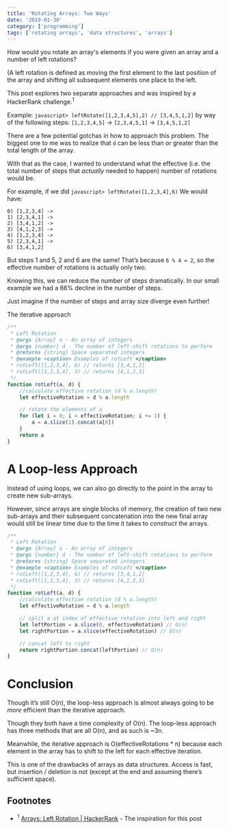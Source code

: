 ```yaml
---
title: 'Rotating Arrays: Two Ways'
date: '2019-01-30'
category: ['programming']
tags: ['rotating arrays', 'data structures', 'arrays']
---
```


How would you rotate an array's elements if you were given an array and a number of left rotations?

(A left rotation is defined as moving the first element to the last position of the array and shifting all subsequent elements one place to the left.

This post explores two separate approaches and was inspired by a HackerRank challenge.<sup>1</sup>

Example:
`javascript> leftRotate([1,2,3,4,5],2) // [3,4,5,1,2]`
by way of the following steps:
`[1,2,3,4,5]` -> `[2,3,4,5,1]` -> `[3,4,5,1,2]`

There are a few potential gotchas in how to approach this problem. The biggest one to me was to realize that `d` can be less than _or_ greater than the total length of the array.

With that as the case, I wanted to understand what the effective (i.e. the total number of steps that _actually_ needed to happen) number of rotations would be.

For example, if we did `javascript> leftRotate([1,2,3,4],6)`
We would have:

```
0) [1,2,3,4] ->
1) [2,3,4,1] ->
2) [3,4,1,2] ->
3) [4,1,2,3] ->
4) [1,2,3,4] ->
5) [2,3,4,1] ->
6) [3,4,1,2]
```

But steps 1 and 5, 2 and 6 are the same! That’s because `6 % 4 = 2`, so the effective number of rotations is actually only two.

Knowing this, we can reduce the number of steps dramatically. In our small example we had a 66% decline in the number of steps.

Just imagine if the number of steps and array size diverge even further!

The iterative approach

```js
/**
 * Left Rotation
 * @args {Array} a - An array of integers
 * @args {number} d - The number of left-shift rotations to perform
 * @returns {string} Space separated integers
 * @example <caption> Examples of rotLeft </caption>
 * rotLeft([1,2,3,4], 6) // returns [3,4,1,2]
 * rotLeft([1,2,3,4], 3) // returns [4,1,2,3]
 */
function rotLeft(a, d) {
    //calculate effective rotation (d % a.length)
    let effectiveRotation = d % a.length

    // rotate the elements of a
    for (let i = 0; i < effectiveRotation; i += 1) {
        a = a.slice(1).concat(a[0])
    }
    return a
}
```

# A Loop-less Approach

Instead of using loops, we can also go directly to the point in the array to create new sub-arrays.

However, since arrays are single blocks of memory, the creation of two new sub-arrays and their subsequent concatenation into the new final array would still be linear time due to the time it takes to _construct_ the arrays.

```js
/**
 * Left Rotation
 * @args {Array} a - An array of integers
 * @args {number} d - The number of left-shift rotations to perform
 * @returns {string} Space separated integers
 * @example <caption> Examples of rotLeft </caption>
 * rotLeft([1,2,3,4], 6) // returns [3,4,1,2]
 * rotLeft([1,2,3,4], 3) // returns [4,1,2,3]
 */
function rotLeft(a, d) {
    //calculate effective rotation (d % a.length)
    let effectiveRotation = d % a.length

    // split a at index of effective rotation into left and right
    let leftPortion = a.slice(0, effectiveRotation) // O(n)
    let rightPortion = a.slice(effectiveRotation) // O(n)

    // concat left to right
    return rightPortion.concat(leftPortion) // O(n)
}
```

# Conclusion

Though it’s still O(n), the loop-less approach is almost always going to be _more_ efficient than the iterative approach.

Though they both have a time complexity of O(n). The loop-less approach has three methods that are all O(n), and as such is ~3n.

Meanwhile, the iterative approach is O(effectiveRotations \* n) because each element in the array has to shift to the left for each effective iteration.

This is one of the drawbacks of arrays as data structures. Access is fast, but insertion / deletion is not (except at the end and assuming there’s sufficient space).

## Footnotes

-   <sup>1</sup> [Arrays: Left Rotation | HackerRank](https://www.hackerrank.com/challenges/ctci-array-left-rotation/problem?h_l=interview&playlist_slugs%5B%5D=interview-preparation-kit&playlist_slugs%5B%5D=arrays) - The inspiration for this post
